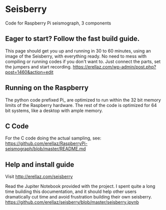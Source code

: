 # Seisberry
Code for Raspberry Pi seismograph, 3 components

## Eager to start? Follow the fast build guide.
This page should get you up and running in 30 to 60 minutes, using an image of the Seisberry, with everything ready.
No need to mess with compiling or running codes if you don't want to. Just connect the parts, set the jumpers and start recording.
https://erellaz.com/wp-admin/post.php?post=1460&action=edit

## Running on the Raspberry
The python code prefixed Pi_ are optimized to run within the 32 bit memory limits of the Raspberry hardware.
The rest of the code is optimized for 64 bit systems, like a desktop with ample memory.

## C Code
For the C code doing the actual sampling, see: 
https://github.com/erellaz/RaspberryPi-seismograph/blob/master/README.md

## Help and install guide
Visit http://erellaz.com/seisberry

Read the Jupiter Notebook provided with the project. I spent quite a long time building this documentation, and it should help other users  dramatically cut time and avoid frustration building their own seisberry. 
https://github.com/erellaz/seisberry/blob/master/seisberry.ipynb

